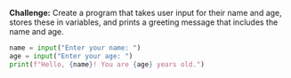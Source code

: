 **Challenge:** Create a program that takes user input for their name and age, stores these in variables, and prints a greeting message that includes the name and age.

```python
name = input("Enter your name: ")
age = input("Enter your age: ")
print(f"Hello, {name}! You are {age} years old.")
```


